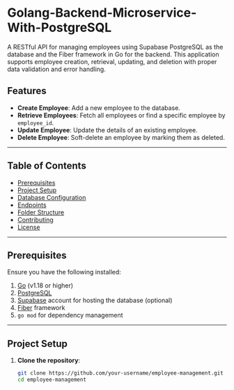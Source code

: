 # Golang-Backend-Microservice-With-PostgreSQL

A RESTful API for managing employees using Supabase PostgreSQL as the database and the Fiber framework in Go for the backend. This application supports employee creation, retrieval, updating, and deletion with proper data validation and error handling.

## Features

- **Create Employee**: Add a new employee to the database.
- **Retrieve Employees**: Fetch all employees or find a specific employee by `employee_id`.
- **Update Employee**: Update the details of an existing employee.
- **Delete Employee**: Soft-delete an employee by marking them as deleted.

---

## Table of Contents

- [Prerequisites](#prerequisites)
- [Project Setup](#project-setup)
- [Database Configuration](#database-configuration)
- [Endpoints](#endpoints)
- [Folder Structure](#folder-structure)
- [Contributing](#contributing)
- [License](#license)

---

## Prerequisites

Ensure you have the following installed:

1. [Go](https://golang.org/dl/) (v1.18 or higher)
2. [PostgreSQL](https://www.postgresql.org/)
3. [Supabase](https://supabase.com/) account for hosting the database (optional)
4. [Fiber](https://gofiber.io/) framework
5. `go mod` for dependency management

---

## Project Setup

1. **Clone the repository**:

   ```bash
   git clone https://github.com/your-username/employee-management.git
   cd employee-management

